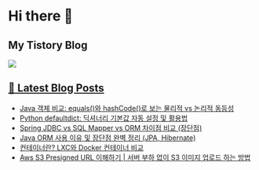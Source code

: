 # Hi there 👋

## My Tistory Blog

<p>
    <a href="https://kylo8.tistory.com"><img src="https://img.shields.io/badge/Tistory-000000?style=flat-square&logo=Tistory&logoColor=white"/>
</p>

## 📕 Latest Blog Posts

<ul><li><a href='https://kylo8.tistory.com/entry/Java-%EA%B0%9D%EC%B2%B4-%EB%B9%84%EA%B5%90-equals%EC%99%80-hashCode%EB%A1%9C-%EB%B3%B4%EB%8A%94-%EB%AC%BC%EB%A6%AC%EC%A0%81-vs-%EB%85%BC%EB%A6%AC%EC%A0%81-%EB%8F%99%EB%93%B1%EC%84%B1' target='_blank'>Java 객체 비교: equals()와 hashCode()로 보는 물리적 vs 논리적 동등성</a></li><li><a href='https://kylo8.tistory.com/entry/Python-defaultdict-%EB%94%95%EC%85%94%EB%84%88%EB%A6%AC-%EA%B8%B0%EB%B3%B8%EA%B0%92-%EC%9E%90%EB%8F%99-%EC%84%A4%EC%A0%95-%EB%B0%8F-%ED%99%9C%EC%9A%A9%EB%B2%95' target='_blank'>Python defaultdict: 딕셔너리 기본값 자동 설정 및 활용법</a></li><li><a href='https://kylo8.tistory.com/entry/Spring-JDBC-vs-SQL-Mapper-vs-ORM-%EC%B0%A8%EC%9D%B4%EC%A0%90-%EB%B9%84%EA%B5%90-%EC%9E%A5%EB%8B%A8%EC%A0%90' target='_blank'>Spring JDBC vs SQL Mapper vs ORM 차이점 비교 (장단점)</a></li><li><a href='https://kylo8.tistory.com/entry/Java-ORM-%EC%82%AC%EC%9A%A9-%EC%9D%B4%EC%9C%A0-%EB%B0%8F-%EC%9E%A5%EB%8B%A8%EC%A0%90-%EC%99%84%EB%B2%BD-%EC%A0%95%EB%A6%AC-JPA-Hibernate' target='_blank'>Java ORM 사용 이유 및 장단점 완벽 정리 (JPA, Hibernate)</a></li><li><a href='https://kylo8.tistory.com/entry/%EC%BB%A8%ED%85%8C%EC%9D%B4%EB%84%88%EB%9E%80-LXC%EC%99%80-Docker-%EC%BB%A8%ED%85%8C%EC%9D%B4%EB%84%88-%EB%B9%84%EA%B5%90' target='_blank'>컨테이너란? LXC와 Docker 컨테이너 비교</a></li><li><a href='https://kylo8.tistory.com/entry/Aws-S3-Presigned-URL-%EC%9D%B4%ED%95%B4%ED%95%98%EA%B8%B0-%EC%84%9C%EB%B2%84-%EB%B6%80%ED%95%98-%EC%97%86%EC%9D%B4-S3-%EC%9D%B4%EB%AF%B8%EC%A7%80-%EC%97%85%EB%A1%9C%EB%93%9C-%ED%95%98%EB%8A%94-%EB%B0%A9%EB%B2%95' target='_blank'>Aws S3 Presigned URL 이해하기 | 서버 부하 없이 S3 이미지 업로드 하는 방법</a></li></ul>